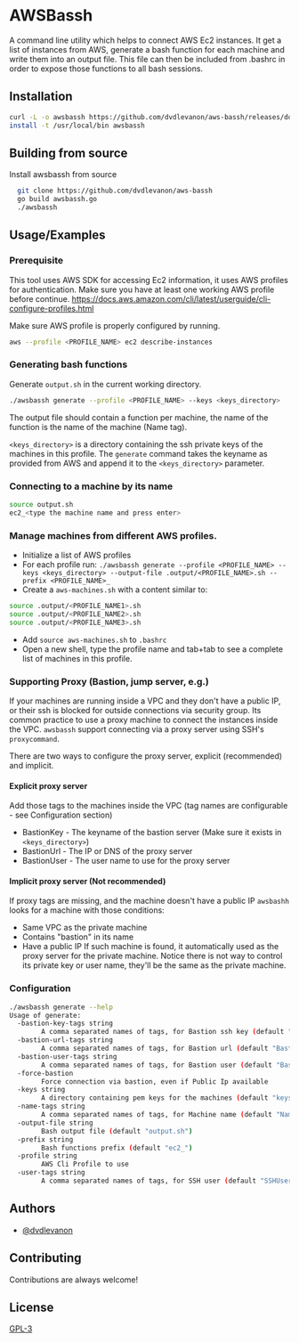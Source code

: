 
# AWSBassh

A command line utility which helps to connect AWS Ec2 instances. It get a list of instances from AWS, generate a bash function for each machine and write them into an output file. This file can then be included from .bashrc in order to expose those functions to all bash sessions.

## Installation

```bash
curl -L -o awsbassh https://github.com/dvdlevanon/aws-bassh/releases/download/0.0.1/awsbassh-0.0.1-x68_64
install -t /usr/local/bin awsbassh
```

## Building from source

Install awsbassh from source

```bash 
  git clone https://github.com/dvdlevanon/aws-bassh
  go build awsbassh.go
  ./awsbassh
```

## Usage/Examples

### Prerequisite
This tool uses AWS SDK for accessing Ec2 information, it uses AWS profiles for authentication. Make sure you have at least one working AWS profile before continue.
https://docs.aws.amazon.com/cli/latest/userguide/cli-configure-profiles.html

Make sure AWS profile is properly configured by running.
```bash
aws --profile <PROFILE_NAME> ec2 describe-instances
```

### Generating bash functions

Generate `output.sh` in the current working directory.
```bash
./awsbassh generate --profile <PROFILE_NAME> --keys <keys_directory>
```
The output file should contain a function per machine, the name of the function is the name of the machine (Name tag).

`<keys_directory>` is a directory containing the ssh private keys of the machines in this profile. The `generate` command takes the keyname as provided from AWS and append it to the `<keys_directory>` parameter.

### Connecting to a machine by its name
```bash
source output.sh
ec2_<type the machine name and press enter>
```

### Manage machines from different AWS profiles.
- Initialize a list of AWS profiles
- For each profile run: `./awsbassh generate --profile <PROFILE_NAME> --keys <keys_directory> --output-file .output/<PROFILE_NAME>.sh --prefix <PROFILE_NAME>_`
- Create a `aws-machines.sh` with a content similar to:
```bash
source .output/<PROFILE_NAME1>.sh 
source .output/<PROFILE_NAME2>.sh 
source .output/<PROFILE_NAME3>.sh 
```
- Add `source aws-machines.sh` to `.bashrc`
- Open a new shell, type the profile name and tab+tab to see a complete list of machines in this profile.

### Supporting Proxy (Bastion, jump server, e.g.)
If your machines are running inside a VPC and they don't have a public IP, or their ssh is blocked for outside connections via security group. Its common practice to use a proxy machine to connect the instances inside the VPC. `awsbassh` support connecting via a proxy server using SSH's `proxycommand`.

There are two ways to configure the proxy server, explicit (recommended) and implicit.

#### Explicit proxy server
Add those tags to the machines inside the VPC (tag names are configurable - see Configuration section)
- BastionKey - The keyname of the bastion server (Make sure it exists in `<keys_directory>`)
- BastionUrl - The IP or DNS of the proxy server
- BastionUser - The user name to use for the proxy server

#### Implicit proxy server (Not recommended)
If proxy tags are missing, and the machine doesn't have a public IP `awsbashh` looks for a machine with those conditions:
- Same VPC as the private machine
- Contains "bastion" in its name
- Have a public IP
If such machine is found, it automatically used as the proxy server for the private machine. Notice there is not way to control its private key or user name, they'll be the same as the private machine.

### Configuration
```bash
./awsbassh generate --help
Usage of generate:
  -bastion-key-tags string
    	A comma separated names of tags, for Bastion ssh key (default "BastionKey")
  -bastion-url-tags string
    	A comma separated names of tags, for Bastion url (default "BastionUrl")
  -bastion-user-tags string
    	A comma separated names of tags, for Bastion user (default "BastionUser")
  -force-bastion
    	Force connection via bastion, even if Public Ip available
  -keys string
    	A directory containing pem keys for the machines (default "keys")
  -name-tags string
    	A comma separated names of tags, for Machine name (default "Name")
  -output-file string
    	Bash output file (default "output.sh")
  -prefix string
    	Bash functions prefix (default "ec2_")
  -profile string
    	AWS Cli Profile to use
  -user-tags string
    	A comma separated names of tags, for SSH user (default "SSHUser")
```

## Authors

- [@dvdlevanon](https://www.github.com/dvdlevanon)


## Contributing

Contributions are always welcome!

## License

[GPL-3](https://choosealicense.com/licenses/gpl-3.0//)
